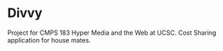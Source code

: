 Divvy
=====

Project for CMPS 183 Hyper Media and the Web at UCSC. Cost Sharing application for house mates.
